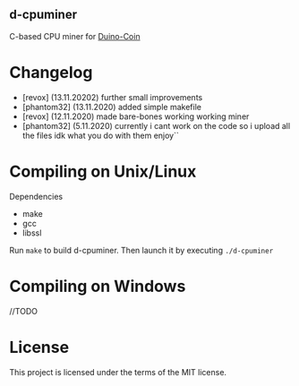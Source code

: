 ## d-cpuminer
C-based CPU miner for [Duino-Coin](https://duinocoin.com)

# Changelog
* [revox] (13.11.20202) further small improvements
* [phantom32] (13.11.2020) added simple makefile
* [revox] (12.11.2020) made bare-bones working working miner
* [phantom32] (5.11.2020) currently i cant work on the code so i upload all the files idk what you do with them enjoy``

# Compiling on Unix/Linux

Dependencies
- make
- gcc
- libssl

Run ``make`` to build d-cpuminer. Then launch it by executing `./d-cpuminer`

# Compiling on Windows

//TODO

# License

This project is licensed under the terms of the MIT license.
